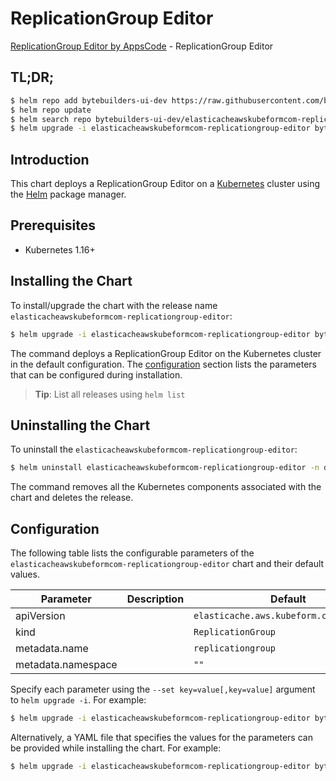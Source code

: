 # ReplicationGroup Editor

[ReplicationGroup Editor by AppsCode](https://byte.builders) - ReplicationGroup Editor

## TL;DR;

```bash
$ helm repo add bytebuilders-ui-dev https://raw.githubusercontent.com/bytebuilders/ui-wizards/
$ helm repo update
$ helm search repo bytebuilders-ui-dev/elasticacheawskubeformcom-replicationgroup-editor --version=v0.4.17
$ helm upgrade -i elasticacheawskubeformcom-replicationgroup-editor bytebuilders-ui-dev/elasticacheawskubeformcom-replicationgroup-editor -n default --create-namespace --version=v0.4.17
```

## Introduction

This chart deploys a ReplicationGroup Editor on a [Kubernetes](http://kubernetes.io) cluster using the [Helm](https://helm.sh) package manager.

## Prerequisites

- Kubernetes 1.16+

## Installing the Chart

To install/upgrade the chart with the release name `elasticacheawskubeformcom-replicationgroup-editor`:

```bash
$ helm upgrade -i elasticacheawskubeformcom-replicationgroup-editor bytebuilders-ui-dev/elasticacheawskubeformcom-replicationgroup-editor -n default --create-namespace --version=v0.4.17
```

The command deploys a ReplicationGroup Editor on the Kubernetes cluster in the default configuration. The [configuration](#configuration) section lists the parameters that can be configured during installation.

> **Tip**: List all releases using `helm list`

## Uninstalling the Chart

To uninstall the `elasticacheawskubeformcom-replicationgroup-editor`:

```bash
$ helm uninstall elasticacheawskubeformcom-replicationgroup-editor -n default
```

The command removes all the Kubernetes components associated with the chart and deletes the release.

## Configuration

The following table lists the configurable parameters of the `elasticacheawskubeformcom-replicationgroup-editor` chart and their default values.

|     Parameter      | Description |                      Default                       |
|--------------------|-------------|----------------------------------------------------|
| apiVersion         |             | <code>elasticache.aws.kubeform.com/v1alpha1</code> |
| kind               |             | <code>ReplicationGroup</code>                      |
| metadata.name      |             | <code>replicationgroup</code>                      |
| metadata.namespace |             | <code>""</code>                                    |


Specify each parameter using the `--set key=value[,key=value]` argument to `helm upgrade -i`. For example:

```bash
$ helm upgrade -i elasticacheawskubeformcom-replicationgroup-editor bytebuilders-ui-dev/elasticacheawskubeformcom-replicationgroup-editor -n default --create-namespace --version=v0.4.17 --set apiVersion=elasticache.aws.kubeform.com/v1alpha1
```

Alternatively, a YAML file that specifies the values for the parameters can be provided while
installing the chart. For example:

```bash
$ helm upgrade -i elasticacheawskubeformcom-replicationgroup-editor bytebuilders-ui-dev/elasticacheawskubeformcom-replicationgroup-editor -n default --create-namespace --version=v0.4.17 --values values.yaml
```

